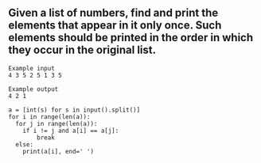 ## Given a list of numbers, find and print the elements that appear in it only once. Such elements should be printed in the order in which they occur in the original list.


```
Example input
4 3 5 2 5 1 3 5

Example output
4 2 1
```

```
a = [int(s) for s in input().split()]
for i in range(len(a)):
  for j in range(len(a)):
    if i != j and a[i] == a[j]:
        break
  else:
    print(a[i], end=' ')
```
